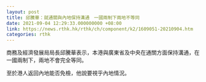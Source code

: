 ```yaml
---
layout: post
title: 邱騰華：就通關與內地保持溝通　一國兩制下兩地不等同
date: 2021-09-04 12:29:33.000000000 +08:00
link: https://news.rthk.hk/rthk/ch/component/k2/1609051-20210904.htm
categories: rthk
---
```


商務及經濟發展局局長邱騰華表示，本港與廣東省及中央在通關方面保持溝通，在一國兩制下，兩地不會完全等同。

至於港人返回內地能否免檢，他說要視乎內地情況。
